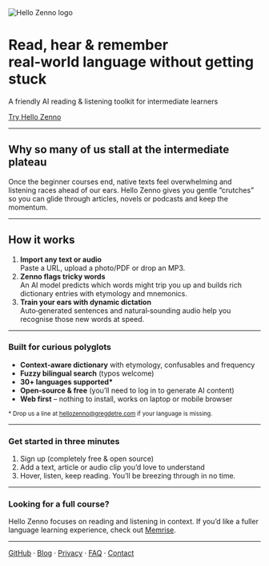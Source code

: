 <!-- HERO —————————————————————————————————————— -->
<!-- Near‑black (#0b0b0e) section, faint‑nebula bg (zenno‑nebula.png) → bg‑cover, centre  -->
<div class="relative flex flex-col items-center py-32 text-center">
  <!-- Floating alien‑hand logo -->
  <img src="/assets/logo.png" alt="Hello Zenno logo"
       class="w-24 md:w-32 mb-8 animate-float" />

  <!-- Headline -->
  <h1 class="text-4xl md:text-6xl font-extrabold text-slate-50 leading-tight max-w-4xl">
    Read, <span class="text-mint">hear</span> & <strong>remember</strong><br />
    real‑world language without getting stuck
  </h1>

  <!-- Sub‑headline -->
  <p class="mt-6 text-lg md:text-2xl text-slate-300 max-w-2xl">
    A friendly AI reading&nbsp;&amp;&nbsp;listening toolkit for intermediate learners
  </p>

  <!-- Primary CTA (single) -->
  <a href="https://app.hellozenno.com"
     class="mt-10 inline-block rounded-full px-8 py-4 text-lg font-semibold
            bg-mint hover:bg-mint-light focus:outline-none focus:ring-4
            focus:ring-mint/50 shadow-lg shadow-mint/30">
     Try Hello Zenno
  </a>
</div>

---

<!-- PROBLEM / INSIGHT  -->
## Why so many of us stall at the intermediate plateau
Once the beginner courses end, native texts feel overwhelming and listening races ahead of our ears. Hello Zenno gives you gentle “crutches” so you can glide through articles, novels or podcasts and keep the momentum.

---

<!-- HOW IT WORKS – three‑step graphic -->
## How it works
1. **Import any text or audio**  
   Paste a URL, upload a photo/PDF or drop an MP3.
2. **Zenno flags tricky words**  
   An AI model predicts which words might trip you up and builds rich dictionary entries with etymology and mnemonics.
3. **Train your ears with dynamic dictation**  
   Auto‑generated sentences and natural‑sounding audio help you recognise those new words at speed.

---

### Built for curious polyglots
- **Context‑aware dictionary** with etymology, confusables and frequency
- **Fuzzy bilingual search** (typos welcome)
- **30+ languages supported\***
- **Open‑source & free** (you’ll need to log in to generate AI content)
- **Web first** – nothing to install, works on laptop or mobile browser

<small>\* Drop us a line at <a href="mailto:hellozenno@gregdetre.com">hellozenno@gregdetre.com</a> if your language is missing.</small>

---

### Get started in three minutes
1. Sign up (completely free & open source)
2. Add a text, article or audio clip you’d love to understand  
3. Hover, listen, keep reading. You’ll be breezing through in no time.

---

### Looking for a full course?
Hello Zenno focuses on reading and listening in context. If you’d like a fuller language learning experience, check out <a href="https://www.memrise.com" target="_blank" rel="noopener">Memrise</a>.

---

<!-- FOOTER -->
<div class="py-12 text-center text-slate-400 text-sm">
  <a href="https://github.com/spideryarn/hellozenno" class="hover:underline">GitHub</a> ·
  <a href="/blog" class="hover:underline">Blog</a> ·
  <a href="/privacy" class="hover:underline">Privacy</a> ·
  <a href="/faq" class="hover:underline">FAQ</a> ·
  <a href="mailto:hellozenno@gregdetre.com" class="hover:underline">Contact</a>
</div>

